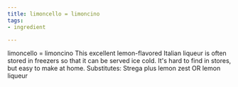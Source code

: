 ```yaml
---
title: limoncello = limoncino
tags:
- ingredient

---
```

limoncello = limoncino This excellent lemon-flavored Italian liqueur is often stored in freezers so that it can be served ice cold. It's hard to find in stores, but easy to make at home. Substitutes: Strega plus lemon zest OR lemon liqueur

